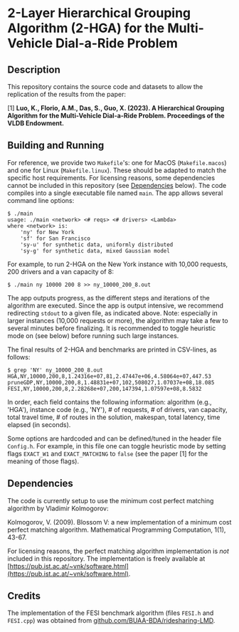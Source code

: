 # 2-Layer Hierarchical Grouping Algorithm (2-HGA) for the Multi-Vehicle Dial-a-Ride Problem

## Description
This repository contains the source code and datasets to allow the replication of the results from the paper:

[1] **Luo, K., Florio, A.M., Das, S., Guo, X. (2023). A Hierarchical Grouping Algorithm for the Multi-Vehicle Dial-a-Ride Problem. Proceedings of the VLDB Endowment.**

## Building and Running
For reference, we provide two `Makefile`'s: one for MacOS (`Makefile.macos`) and one for Linux (`Makefile.linux`). These should be adapted to match the specific host requirements. For licensing reasons, some dependencies cannot be included in this repository (see [Dependencies](#deps) below). The code compiles into a single executable file named `main`. The app allows several command line options:

```
$ ./main
usage: ./main <network> <# reqs> <# drivers> <Lambda>
where <network> is:
	'ny' for New York
	'sf' for San Francisco
	'sy-u' for synthetic data, uniformly distributed
	'sy-g' for synthetic data, mixed Gaussian model
```

For example, to run 2-HGA on the New York instance with 10,000 requests, 200 drivers and a van capacity of 8:

```
$ ./main ny 10000 200 8 >> ny_10000_200_8.out
```

The app outputs progress, as the different steps and iterations of the algorithm are executed. Since the app is output intensive, we recommend redirecting `stdout` to a given file, as indicated above. Note: especially in larger instances (10,000 requests or more), the algorithm may take a few to several minutes before finalizing. It is recommended to toggle heuristic mode on (see below) before running such large instances.

The final results of 2-HGA and benchmarks are printed in CSV-lines, as follows:

```
$ grep 'NY' ny_10000_200_8.out
HGA,NY,10000,200,8,1.24316e+07,81,2.47447e+06,4.58064e+07,447.53
pruneGDP,NY,10000,200,8,1.48831e+07,102,508027,1.07037e+08,18.085
FESI,NY,10000,200,8,2.28268e+07,200,147394,1.07597e+08,8.5832
```

In order, each field contains the following information: algorithm (e.g., 'HGA'), instance code (e.g., 'NY'), # of requests, # of drivers, van capacity, total travel time, # of routes in the solution, makespan, total latency, time elapsed (in seconds).

Some options are hardcoded and can be defined/tuned in the header file `Config.h`. For example, in this file one can toggle heuristic mode by setting flags `EXACT_W1` and `EXACT_MATCHING` to `false` (see the paper [1] for the meaning of those flags).

## <a name="deps"></a>Dependencies
The code is currently setup to use the minimum cost perfect matching algorithm by Vladimir Kolmogorov:

Kolmogorov, V. (2009). Blossom V: a new implementation of a minimum cost perfect matching algorithm. Mathematical Programming Computation, 1(1), 43-67.

For licensing reasons, the perfect matching algorithm implementation is *not* included in this repository. The implementation is freely available at [https://pub.ist.ac.at/~vnk/software.html](https://pub.ist.ac.at/~vnk/software.html).

## Credits
The implementation of the FESI benchmark algorithm (files `FESI.h` and `FESI.cpp`) was obtained from [github.com/BUAA-BDA/ridesharing-LMD](https://github.com/BUAA-BDA/ridesharing-LMD).

